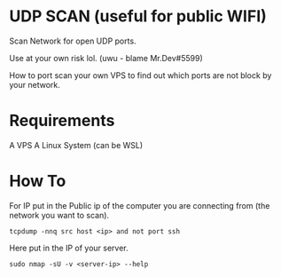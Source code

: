 # UDP SCAN (useful for public WIFI)
Scan Network for open UDP ports.

Use at your own risk lol. (uwu - blame Mr.Dev#5599)

How to port scan your own VPS to find out which ports are not block by your network.

# Requirements

A VPS
A Linux System (can be WSL)


# How To

For IP put in the Public ip of the computer you are connecting from (the network you want to scan).
```
tcpdump -nnq src host <ip> and not port ssh
```


Here put in the IP of your server.
```
sudo nmap -sU -v <server-ip> --help
```
